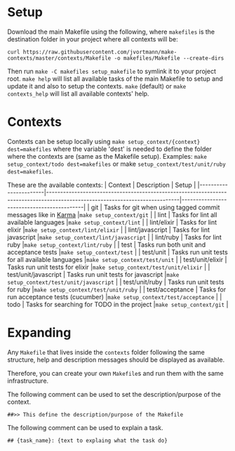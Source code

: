 # Setup

Download the main Makefile using the following, where `makefiles` is the destination folder in your project where
all contexts will be:
```
curl https://raw.githubusercontent.com/jvortmann/make-contexts/master/contexts/Makefile -o makefiles/Makefile --create-dirs
```

Then run `make -C makefiles setup_makefile` to symlink it to your project root.
`make help` will list all available tasks of the main Makefile to setup and update it and also to setup the contexts.
`make` (default) or `make contexts_help` will list all available contexts' help.

# Contexts

Contexts can be setup locally using `make setup_context/{context} dest=makefiles` where the variable 'dest' is needed
to define the folder where the contexts are (same as the Makefile setup).
Examples: `make setup_context/todo dest=makefiles` or make `setup_context/test/unit/ruby dest=makefiles`.

These are the available contexts:
| Context               | Description                                                                                                                 | Setup                                     |
|-----------------------|-----------------------------------------------------------------------------------------------------------------------------|-------------------------------------------|
| git					          | Tasks for git when using tagged commit messages like in [Karma](http://karma-runner.github.io/0.10/dev/git-commit-msg.html) |`make setup_context/git`                   |
| lint					        | Tasks for lint all available languages                                                                                      |`make setup_context/lint`                  |
| lint/elixir					  | Tasks for lint elixir                                                                                                       |`make setup_context/lint/elixir`           |
| lint/javascript				| Tasks for lint javascript                                                                                                   |`make setup_context/lint/javascript`       |
| lint/ruby					    | Tasks for lint ruby                                                                                                         |`make setup_context/lint/ruby`             |
| test					        | Tasks run both unit and acceptance tests                                                                                    |`make setup_context/test`                  |
| test/unit					    | Tasks run unit tests for all available languages                                                                            |`make setup_context/test/unit`             |
| test/unit/elixir			| Tasks run unit tests for elixir                                                                                             |`make setup_context/test/unit/elixir`      |
| test/unit/javascript	| Tasks run unit tests for javascript                                                                                         |`make setup_context/test/unit/javascript`  |
| test/unit/ruby				| Tasks run unit tests for ruby                                                                                               |`make setup_context/test/unit/ruby`        |
| test/acceptance				| Tasks for run acceptance tests (cucumber)                                                                                   |`make setup_context/test/acceptance`       |
| todo					        | Tasks for searching for TODO in the project                                                                                 |`make setup_context/git`                   |

# Expanding

Any `Makefile` that lives inside the `contexts` folder following the same structure, help and description messages should
be displayed as available.

Therefore, you can create your own `Makefile`s and run them with the same infrastructure.

The following comment can be used to set the description/purpose of the context.
```
##>> This define the description/purpose of the Makefile
```

The following comment can be used to explain a task.
```
## {task_name}: {text to explaing what the task do}
```
